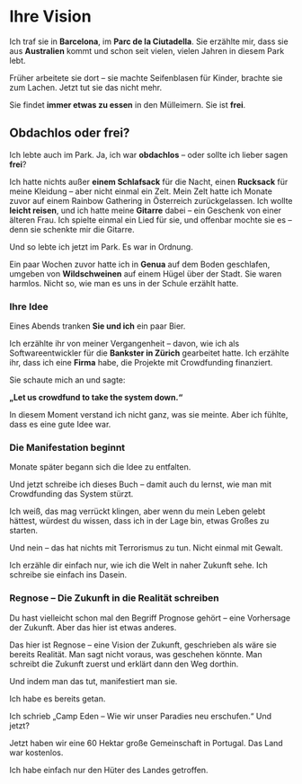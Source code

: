 # Ihre Vision

Ich traf sie in **Barcelona**, im **Parc de la Ciutadella**.
Sie erzählte mir, dass sie aus **Australien** kommt und schon seit vielen, vielen Jahren in diesem Park lebt.

Früher arbeitete sie dort – sie machte Seifenblasen für Kinder, brachte sie zum Lachen.
Jetzt tut sie das nicht mehr.

Sie findet **immer etwas zu essen** in den Mülleimern.
Sie ist **frei**.

## Obdachlos oder frei?

Ich lebte auch im Park.
Ja, ich war **obdachlos** – oder sollte ich lieber sagen **frei**?

Ich hatte nichts außer **einem Schlafsack** für die Nacht, einen **Rucksack** für meine Kleidung – aber nicht einmal ein Zelt.
Mein Zelt hatte ich Monate zuvor auf einem Rainbow Gathering in Österreich zurückgelassen.
Ich wollte **leicht reisen**, und ich hatte meine **Gitarre** dabei – ein Geschenk von einer älteren Frau.
Ich spielte einmal ein Lied für sie, und offenbar mochte sie es – denn sie schenkte mir die Gitarre.

Und so lebte ich jetzt im Park.
Es war in Ordnung.

Ein paar Wochen zuvor hatte ich in **Genua** auf dem Boden geschlafen, umgeben von **Wildschweinen** auf einem Hügel über der Stadt.
Sie waren harmlos.
Nicht so, wie man es uns in der Schule erzählt hatte.

### Ihre Idee

Eines Abends tranken **Sie und ich** ein paar Bier.

Ich erzählte ihr von meiner Vergangenheit – davon, wie ich als Softwareentwickler für die **Bankster in Zürich** gearbeitet hatte.
Ich erzählte ihr, dass ich eine **Firma** habe, die Projekte mit Crowdfunding finanziert.

Sie schaute mich an und sagte:

**„Let us crowdfund to take the system down.“**

In diesem Moment verstand ich nicht ganz, was sie meinte.
Aber ich fühlte, dass es eine gute Idee war.

### Die Manifestation beginnt

Monate später begann sich die Idee zu entfalten.

Und jetzt schreibe ich dieses Buch – damit auch du lernst, wie man mit Crowdfunding das System stürzt.

Ich weiß, das mag verrückt klingen, aber wenn du mein Leben gelebt hättest, würdest du wissen, dass ich in der Lage bin, etwas Großes zu starten.

Und nein – das hat nichts mit Terrorismus zu tun.
Nicht einmal mit Gewalt.

Ich erzähle dir einfach nur, wie ich die Welt in naher Zukunft sehe.
Ich schreibe sie einfach ins Dasein.

### Regnose – Die Zukunft in die Realität schreiben

Du hast vielleicht schon mal den Begriff Prognose gehört – eine Vorhersage der Zukunft.
Aber das hier ist etwas anderes.

Das hier ist Regnose – eine Vision der Zukunft, geschrieben als wäre sie bereits Realität.
Man sagt nicht voraus, was geschehen könnte.
Man schreibt die Zukunft zuerst und erklärt dann den Weg dorthin.

Und indem man das tut, manifestiert man sie.

Ich habe es bereits getan.

Ich schrieb „Camp Eden – Wie wir unser Paradies neu erschufen.“
Und jetzt?

Jetzt haben wir eine 60 Hektar große Gemeinschaft in Portugal.
Das Land war kostenlos.

Ich habe einfach nur den Hüter des Landes getroffen.

